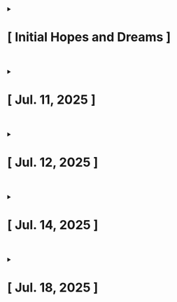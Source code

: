 <details>
  
  <summary><h1>[ Initial Hopes and Dreams ]</h1></summary>

This project is more about setting up a playground for me to get some hands-on experience with Active Directory.  
I’ve had some lab work involving Active Directory through my CompTIA Network+ course (TestOut — offered through my community college), where they provided virtual environments of a fully deployed AD setup. In those labs, you would tweak configurations here and there to perform troubleshooting tasks or initialize services.

I also gained lab experience from the course [**Workshop: Intro to Active Directory with Dale Hobbs**](https://www.antisyphontraining.com/product/workshop-intro-to-active-directory-with-dale-hobbs/) offered by Antisyphon Training.  
That course gave me a solid overview of central AD components, along with hands-on practice through a variety of labs. It was the biggest contributor to my desire to build my own lab space.  
Active Directory is a heavy-hitting concept for me — one I’ve had to review repeatedly to get a solid grasp. The hands-on labs brought me the closest to understanding it, so that’s why I want to experiment in my own lab environment and see how far I can scale and harden AD within my means.

My main goal here is to deploy Active Directory in my home network and then create an environment I can both harden and test — giving myself perspectives from both offensive and defensive angles on how AD can be locked down.

  
</details>

<br>
<br>

<details>
  
  <summary><h1>[ Jul. 11, 2025 ]</h1></summary>

## 📅 July 11 – Initial Environment Setup

**Things Done:**
- Created the initial Windows Server VM and Kali Linux VM.
- Established network communication between the two VMs.
- Installed Active Directory Domain Services (AD DS) and promoted Windows Server to a domain controller.
- Confirmed DHCP allocation working via libvirt virtual network (NAT mode).
- Configured DNS and network settings to allow basic connectivity across VMs.

**Things To Do:**
- Verify DNS and name resolution from Kali to Windows Server.
- Begin Active Directory Domain Services (AD DS) setup.
- Decide on naming conventions for domains, users, and devices before scaling.

**My Commentary:**
- None. Straightforward actions and I am satisfied with progress.
 
</details>

<br>
<br>

<details>
  
  <summary><h1>[ Jul. 12, 2025 ]</h1></summary>

  
## 📅 July 12 – Active Directory and User Structure

**Things Done:**
- Added Kali Linux as a BYOD-like client with a corresponding AD user `Kal Eye`.
- Created a new Windows workstation VM `HR-0002-win` and contextual workstations/OUs (`HR-0001-win` & `HR-0003-win`).
- Registered two users: **Trevor Ross** and **Nicole Jule**, both assigned to use `HR-0002-win`.
- Created a logical OU structure in ADUC for users, departments, and devices (simulating HR department).

**Things To Do:**
- Set up **hMailServer** to handle internal email for AD users.
- Connect email clients (Outlook, Thunderbird) to test internal mail flow.
- Begin simulating corporate communication workflows between users.
- Explore AD group and OU usage for dynamic management of users and devices.

**My Commentary:**
- None. Straightforward actions and I am satisfied with progress.

</details>

<br>
<br>

<details>
  
  <summary><h1>[ Jul. 14, 2025 ]</h1></summary>

## 📅 July 14 – Mail Server, Shared Mailboxes, and SIEM Planning

**Things Done:**
- Successfully configured **hMailServer** on Windows Server.
- Installed and configured **Thunderbird** for mailbox access via IMAP.
- Created a shared **HR mailbox** and a `noreply@strange.local` account.
- Added an auto-delete rule for the noreply inbox and configured a reply message (for announcement handling).
- Built an internal distribution list manually in hMail (`users@strange.local`).
- Began planning SIEM deployment using **Wazuh** for log collection and monitoring.
- Downloaded Docker — attempted using WSL as backend; encountered "WSL version too old" error.
- Troubleshot WSL on `win-server` (unsuccessfully). May require Docker reinstall.

**Things To Do:**
- Improve the noreply rule to prevent replies from bypassing deletion.
- Automate distribution list updates by syncing with an AD group or OU.
- Configure Thunderbird for multiple mailbox access for HR users (shared inbox).
- Begin Wazuh deployment using Docker on `win-server` (if feasible).
- Tune SIEM agents to monitor events on the domain controller, workstation, and Kali VM.  

**My Commentary:**
- Trying to troubleshoot the windows server was a nightmare, unsure what the issue is but I may need to find a different solution.
- There are plenty of other emails/groups I made so the experience feels more immersive to me... lol.
- I will be shifting to implementing security controls as I am sure I can get lost in the granular changes to Thunderbird or hMailServer's feel.
- I can revisit the organization later - I want to see what security configuration best practices come first, then structure around those.
 
</details>

<br>
<br>

<details>
  
  <summary><h1>[ Jul. 18, 2025 ]</h1></summary>

## 📅 July 18 – Mac Setup & Network Connection

**Things Done:**
- Failed many times at workarounds to get Wazuh on the windows server VM.
- Decided to instead get Wazuh working on a seperate device on my network (my Mac).
- Installed **VirtualBox** on the Mac and downloaded the **Wazuh OVA** for deployment (due to Docker not being supported).
- Successfully started Wazuh.

**Things To Do:**
- Need to go through first setup of Wazuh as well as installing an agent on the host machine.
- Figure out network segmentation or VPN solution to make things make sense for network architecture.
- Try to understand/align with production settings even if on a small scale (multiple DC's, best practices for policies/OU's, etc.)

**My Commentary:**
- Wasted a ton of time trying to get Wazuh working on win-server just for the lab space.
- I want to get things stable first and actually stop at a viable AD environment that makes sense resembling a production environment.
- Once this is set, then I can introduce more security controls and maybe even run some simulations.
 
</details>
